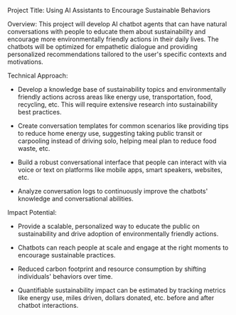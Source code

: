 Project Title: Using AI Assistants to Encourage Sustainable Behaviors

Overview: This project will develop AI chatbot agents that can have natural conversations with people to educate them about sustainability and encourage more environmentally friendly actions in their daily lives. The chatbots will be optimized for empathetic dialogue and providing personalized recommendations tailored to the user's specific contexts and motivations.

Technical Approach:

- Develop a knowledge base of sustainability topics and environmentally friendly actions across areas like energy use, transportation, food, recycling, etc. This will require extensive research into sustainability best practices.

- Create conversation templates for common scenarios like providing tips to reduce home energy use, suggesting taking public transit or carpooling instead of driving solo, helping meal plan to reduce food waste, etc. 

- Build a robust conversational interface that people can interact with via voice or text on platforms like mobile apps, smart speakers, websites, etc. 

- Analyze conversation logs to continuously improve the chatbots' knowledge and conversational abilities.

Impact Potential:

- Provide a scalable, personalized way to educate the public on sustainability and drive adoption of environmentally friendly actions. 

- Chatbots can reach people at scale and engage at the right moments to encourage sustainable practices.

- Reduced carbon footprint and resource consumption by shifting individuals' behaviors over time.

- Quantifiable sustainability impact can be estimated by tracking metrics like energy use, miles driven, dollars donated, etc. before and after chatbot interactions.
